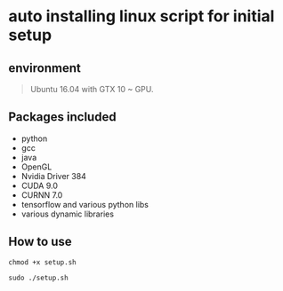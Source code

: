 # auto installing linux script for initial setup

## environment

> Ubuntu 16.04 with GTX 10 ~ GPU.

## Packages included

* python
* gcc
* java
* OpenGL
* Nvidia Driver 384
* CUDA 9.0
* CURNN 7.0
* tensorflow and various python libs
* various dynamic libraries

## How to use

`chmod +x setup.sh`

`sudo ./setup.sh`

